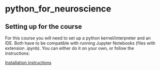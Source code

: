 # python_for_neuroscience

## Setting up for the course
For this course you will need to set up a python kernel/interpreter and an IDE. Both have to be compatible with running Jupyter Notebooks (files with extension .ipynb). You can either do it on your own, or follow the instructions:

[Installation instructions](installation.md)
